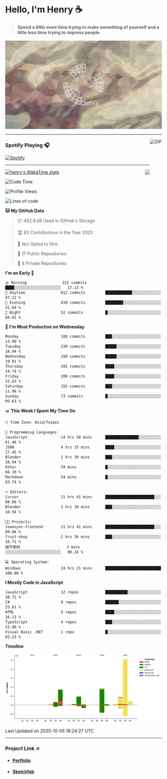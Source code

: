 # Hello, I'm Henry :coffee:

> #### Spend a little more time trying to make something of yourself and a little less time trying to impress people.
 
![](./images/cover.jpg)

---

<img align="right" alt="GIF" height="170px" src="https://media.giphy.com/media/J5B1Y8QZnzXXbLQIBu/giphy.gif" />

### Spotify Playing 🎧

[![Spotify](https://spotify-recently-played-beta.vercel.app/api/spotify)](https://open.spotify.com/user/31uznrpamxhroyd2bt7xchxgnhce)

---

<img align="right" src="https://github-readme-stats.vercel.app/api/top-langs/?username=henry5720&theme=tokyonight&hide_title=false" />

[![henry's WakaTime stats](https://github-readme-stats.vercel.app/api/wakatime?username=@henry5720&layout=compact)](https://github.com/anuraghazra/github-readme-stats)

<!--START_SECTION:waka-->
![Code Time](http://img.shields.io/badge/Code%20Time-541%20hrs%205%20mins-blue)

![Profile Views](http://img.shields.io/badge/Profile%20Views-0-blue)

![Lines of code](https://img.shields.io/badge/From%20Hello%20World%20I%27ve%20Written-5.8%20million%20lines%20of%20code-blue)

**🐱 My GitHub Data** 

> 📦 452.9 kB Used in GitHub's Storage 
 > 
> 🏆 83 Contributions in the Year 2025
 > 
> 🚫 Not Opted to Hire
 > 
> 📜 17 Public Repositories 
 > 
> 🔑 8 Private Repositories 
 > 
**I'm an Early 🐤** 

```text
🌞 Morning                222 commits         ████░░░░░░░░░░░░░░░░░░░░░   17.13 % 
🌆 Daytime                612 commits         ████████████░░░░░░░░░░░░░   47.22 % 
🌃 Evening                410 commits         ████████░░░░░░░░░░░░░░░░░   31.64 % 
🌙 Night                  52 commits          █░░░░░░░░░░░░░░░░░░░░░░░░   04.01 % 
```
📅 **I'm Most Productive on Wednesday** 

```text
Monday                   180 commits         ███░░░░░░░░░░░░░░░░░░░░░░   13.89 % 
Tuesday                  239 commits         █████░░░░░░░░░░░░░░░░░░░░   18.44 % 
Wednesday                258 commits         █████░░░░░░░░░░░░░░░░░░░░   19.91 % 
Thursday                 191 commits         ████░░░░░░░░░░░░░░░░░░░░░   14.74 % 
Friday                   200 commits         ████░░░░░░░░░░░░░░░░░░░░░   15.43 % 
Saturday                 155 commits         ███░░░░░░░░░░░░░░░░░░░░░░   11.96 % 
Sunday                   73 commits          █░░░░░░░░░░░░░░░░░░░░░░░░   05.63 % 
```


📊 **This Week I Spent My Time On** 

```text
🕑︎ Time Zone: Asia/Taipei

💬 Programming Languages: 
JavaScript               14 hrs 58 mins      ███████████████░░░░░░░░░░   61.46 % 
JSON                     4 hrs 15 mins       ████░░░░░░░░░░░░░░░░░░░░░   17.45 % 
Blender                  2 hrs 39 mins       ███░░░░░░░░░░░░░░░░░░░░░░   10.94 % 
Other                    59 mins             █░░░░░░░░░░░░░░░░░░░░░░░░   04.10 % 
Markdown                 54 mins             █░░░░░░░░░░░░░░░░░░░░░░░░   03.74 % 

🔥 Editors: 
Cursor                   21 hrs 41 mins      ██████████████████████░░░   89.06 % 
Blender                  2 hrs 39 mins       ███░░░░░░░░░░░░░░░░░░░░░░   10.94 % 

🐱‍💻 Projects: 
teamsync-frontend        21 hrs 41 mins      ██████████████████████░░░   89.06 % 
fruit-shop               2 hrs 36 mins       ███░░░░░░░░░░░░░░░░░░░░░░   10.71 % 
细节素材                     3 mins              ░░░░░░░░░░░░░░░░░░░░░░░░░   00.24 % 

💻 Operating System: 
Windows                  24 hrs 21 mins      █████████████████████████   100.00 % 
```

**I Mostly Code in JavaScript** 

```text
JavaScript               12 repos            ██████████░░░░░░░░░░░░░░░   38.71 % 
C#                       8 repos             ██████░░░░░░░░░░░░░░░░░░░   25.81 % 
HTML                     5 repos             ████░░░░░░░░░░░░░░░░░░░░░   16.13 % 
TypeScript               4 repos             ███░░░░░░░░░░░░░░░░░░░░░░   12.90 % 
Visual Basic .NET        1 repo              █░░░░░░░░░░░░░░░░░░░░░░░░   03.23 % 
```



**Timeline**

![Lines of Code chart](https://raw.githubusercontent.com/henry5720/henry5720/main/assets/bar_graph.png)


 Last Updated on 2025-10-05 18:24:27 UTC
<!--END_SECTION:waka-->

---

### Project Link ↗️

- #### [Portfolio](https://drive.google.com/file/d/1kb96bzn4Bhdb4pImsUvKz9Oi9cx455D2/view?usp=drivesdk)
- #### [Sketchfab](https://sketchfab.com/henry4294967296/models)

